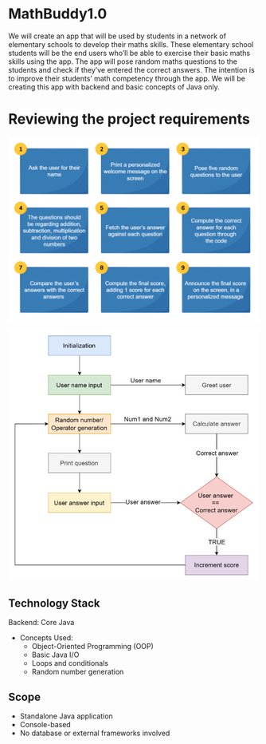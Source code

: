 # MathBuddy1.0

We will create an app that will be used by students in a network of elementary schools to develop their maths skills. These elementary school students will be the end users who’ll be able to exercise their basic maths skills using the app. The app will pose random maths questions to the students and check if they’ve entered the correct answers. The intention is to improve their students’ math competency through the app. We will be creating this app with backend and basic concepts of Java only.

# Reviewing the project requirements 
![requirements](Images/requirements.png)

![flow](Images/flow-diagram.png)

## Technology Stack
Backend: Core Java
- Concepts Used: 
  - Object-Oriented Programming (OOP)
  - Basic Java I/O
  - Loops and conditionals
  - Random number generation

## Scope
- Standalone Java application
- Console-based
- No database or external frameworks involved









